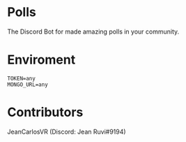# Polls

The Discord Bot for made amazing polls in your community.

# Enviroment

```
TOKEN=any
MONGO_URL=any
```

# Contributors

JeanCarlosVR (Discord: Jean Ruvi#9194)

